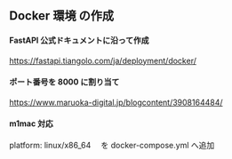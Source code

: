 ## Docker 環境 の作成

#### FastAPI 公式ドキュメントに沿って作成

https://fastapi.tiangolo.com/ja/deployment/docker/

#### ポート番号を 8000 に割り当て

https://www.maruoka-digital.jp/blogcontent/3908164484/

#### m1mac 対応

platform: linux/x86_64 　を docker-compose.yml へ追加
